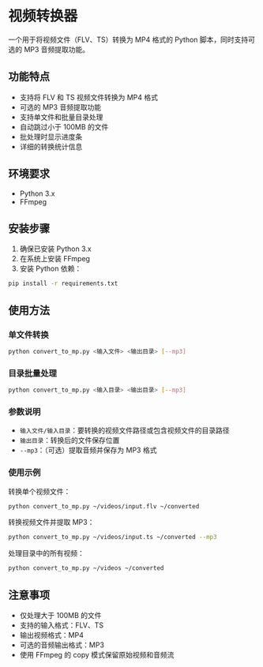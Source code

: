 # 视频转换器

一个用于将视频文件（FLV、TS）转换为 MP4 格式的 Python 脚本，同时支持可选的 MP3 音频提取功能。

## 功能特点

- 支持将 FLV 和 TS 视频文件转换为 MP4 格式
- 可选的 MP3 音频提取功能
- 支持单文件和批量目录处理
- 自动跳过小于 100MB 的文件
- 批处理时显示进度条
- 详细的转换统计信息

## 环境要求

- Python 3.x
- FFmpeg

## 安装步骤

1. 确保已安装 Python 3.x
2. 在系统上安装 FFmpeg
3. 安装 Python 依赖：

```bash
pip install -r requirements.txt
```

## 使用方法

### 单文件转换

```bash
python convert_to_mp.py <输入文件> <输出目录> [--mp3]
```

### 目录批量处理

```bash
python convert_to_mp.py <输入目录> <输出目录> [--mp3]
```

### 参数说明

- `输入文件/输入目录`：要转换的视频文件路径或包含视频文件的目录路径
- `输出目录`：转换后的文件保存位置
- `--mp3`：（可选）提取音频并保存为 MP3 格式

### 使用示例

转换单个视频文件：

```bash
python convert_to_mp.py ~/videos/input.flv ~/converted
```

转换视频文件并提取 MP3：

```bash
python convert_to_mp.py ~/videos/input.ts ~/converted --mp3
```

处理目录中的所有视频：

```bash
python convert_to_mp.py ~/videos ~/converted
```

## 注意事项

- 仅处理大于 100MB 的文件
- 支持的输入格式：FLV、TS
- 输出视频格式：MP4
- 可选的音频输出格式：MP3
- 使用 FFmpeg 的 copy 模式保留原始视频和音频流
